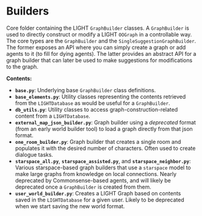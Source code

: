 # Builders

Core folder containing the LIGHT `GraphBuilder` classes. A `GraphBuilder` is used to directly construct or modify a LIGHT `OOGraph` in a controllable way. The core types are the `GraphBuilder` and the `SingleSuggestionGraphBuilder`. The former exposes an API where you can simply create a graph or add agents to it (to fill for dying agents). The latter provides an abstract API for a graph builder that can later be used to make suggestions for modifications to the graph.

**Contents:**
- **`base.py`**: Underlying base `GraphBuilder` class definitions.
- **`base_elements.py`**: Utility classes representing the contents retrieved from the `LIGHTDatabase` as would be useful for a `GraphBuilder`.
- **`db_utils.py`**: Utility classes to access graph-construction-related content from a `LIGHTDatabase`.
- **`external_map_json_builder.py`**: Graph builder using a _deprecated_ format (from an early world builder tool) to load a graph directly from that json format.
- **`one_room_builder.py`**: Graph builder that creates a single room and populates it with the desired number of characters. Often used to create dialogue tasks.
- **`starspace_all.py`**, **`starspace_assisted.py`**, and **`starspace_neighbor.py`**: Various starspace-based graph builders that use a `starspace` model to make large graphs from knowledge on local connections. Nearly deprecated by Commonsense-based agents, and will likely be deprecated once a `GraphBuilder` is created from them.
- **`user_world_builder.py`**: Creates a LIGHT Graph based on contents saved in the `LIGHTDatabase` for a given user. Likely to be deprecated when we start saving the new world format.
